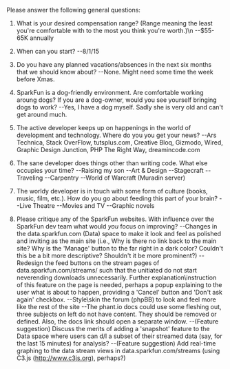 Please answer the following general questions:

1. What is your desired compensation range? (Range meaning the least you're comfortable with to the most you think you're worth.)\n
--$55-65K annually

2. When can you start?
--8/1/15

3. Do you have any planned vacations/absences in the next six months that we should know about?
--None. Might need some time the week before Xmas.

4. SparkFun is a dog-friendly environment. Are comfortable working aroung dogs? If you are a dog-owner, would you see yourself bringing dogs to work?
--Yes, I have a dog myself. Sadly she is very old and can't get around much.

5. The active developer keeps up on happenings in the world of development and technology. Where do you you get your news?
--Ars Technica, Stack OverFlow, tutsplus.com, Creative Bloq, Gizmodo, Wired, Graphic Design Junction, PHP The Right Way, dreamincode.com

6. The sane developer does things other than writing code. What else occupies your time?
--Raising my son
--Art & Design
--Stagecraft
--Traveling
--Carpentry
--World of Warcraft (Muradin server)

7. The worldy developer is in touch with some form of culture (books, music, film, etc.). How do you go about feeding this part of your brain?
--Live Theatre
--Movies and TV
--Graphic novels

8. Please critique any of the SparkFun websites. With influence over the SparkFun dev team what would *you* focus on improving?
--Changes in the data.sparkfun.com (Data) space to make it look and feel as polished and inviting as the main site (i.e., Why is there no link back to the main site? Why is the 'Manage' button to the far right in a dark color? Couldn't this be a bit more descriptive? Shouldn't it be more prominent?)
--Redesign the feed buttons on the stream pages of data.sparkfun.com/streams/ such that the unitiated do not start neverending downloads unnecessarily. Further explanation\instruction of this feature on the page is needed, perhaps a popup explaining to the user what is about to happen, providing a 'Cancel' button and 'Don't ask again' checkbox.
--Style\skin the forum (phpBB) to look and feel more like the rest of the site
--The phant.io docs could use some fleshing out, three subjects on left do not have content. They should be removed or defined. Also, the docs link should open a separate window.
--(Feature suggestion) Discuss the merits of adding a 'snapshot' feature to the Data space where users can d/l a subset of their streamed data (say, for the last 15 minutes) for analysis?
--(Feature suggestion) Add real-time graphing to the data stream views in data.sparkfun.com/streams (using C3.js (http://www.c3js.org), perhaps?) 

